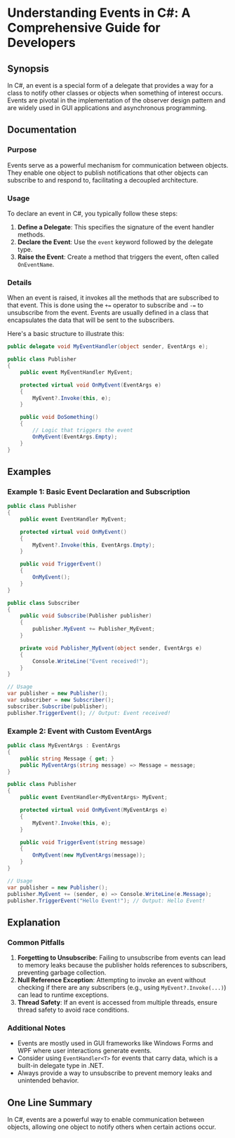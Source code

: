 <!--
Meta Description: # Understanding Events in C#: A Comprehensive Guide for Developers ## Synopsis In C#, an event is a special form of a delegate that provides a way for...
Meta Keywords: event, public, publisher, events, void
-->

# Understanding Events in C#: A Comprehensive Guide for Developers

## Synopsis
In C#, an event is a special form of a delegate that provides a way for a class to notify other classes or objects when something of interest occurs. Events are pivotal in the implementation of the observer design pattern and are widely used in GUI applications and asynchronous programming.

## Documentation
### Purpose
Events serve as a powerful mechanism for communication between objects. They enable one object to publish notifications that other objects can subscribe to and respond to, facilitating a decoupled architecture.

### Usage
To declare an event in C#, you typically follow these steps:
1. **Define a Delegate**: This specifies the signature of the event handler methods.
2. **Declare the Event**: Use the `event` keyword followed by the delegate type.
3. **Raise the Event**: Create a method that triggers the event, often called `OnEventName`.

### Details
When an event is raised, it invokes all the methods that are subscribed to that event. This is done using the `+=` operator to subscribe and `-=` to unsubscribe from the event. Events are usually defined in a class that encapsulates the data that will be sent to the subscribers. 

Here's a basic structure to illustrate this:

```csharp
public delegate void MyEventHandler(object sender, EventArgs e);

public class Publisher
{
    public event MyEventHandler MyEvent;

    protected virtual void OnMyEvent(EventArgs e)
    {
        MyEvent?.Invoke(this, e);
    }

    public void DoSomething()
    {
        // Logic that triggers the event
        OnMyEvent(EventArgs.Empty);
    }
}
```

## Examples
### Example 1: Basic Event Declaration and Subscription
```csharp
public class Publisher
{
    public event EventHandler MyEvent;

    protected virtual void OnMyEvent()
    {
        MyEvent?.Invoke(this, EventArgs.Empty);
    }

    public void TriggerEvent()
    {
        OnMyEvent();
    }
}

public class Subscriber
{
    public void Subscribe(Publisher publisher)
    {
        publisher.MyEvent += Publisher_MyEvent;
    }

    private void Publisher_MyEvent(object sender, EventArgs e)
    {
        Console.WriteLine("Event received!");
    }
}

// Usage
var publisher = new Publisher();
var subscriber = new Subscriber();
subscriber.Subscribe(publisher);
publisher.TriggerEvent(); // Output: Event received!
```

### Example 2: Event with Custom EventArgs
```csharp
public class MyEventArgs : EventArgs
{
    public string Message { get; }
    public MyEventArgs(string message) => Message = message;
}

public class Publisher
{
    public event EventHandler<MyEventArgs> MyEvent;

    protected virtual void OnMyEvent(MyEventArgs e)
    {
        MyEvent?.Invoke(this, e);
    }

    public void TriggerEvent(string message)
    {
        OnMyEvent(new MyEventArgs(message));
    }
}

// Usage
var publisher = new Publisher();
publisher.MyEvent += (sender, e) => Console.WriteLine(e.Message);
publisher.TriggerEvent("Hello Event!"); // Output: Hello Event!
```

## Explanation
### Common Pitfalls
1. **Forgetting to Unsubscribe**: Failing to unsubscribe from events can lead to memory leaks because the publisher holds references to subscribers, preventing garbage collection.
2. **Null Reference Exception**: Attempting to invoke an event without checking if there are any subscribers (e.g., using `MyEvent?.Invoke(...)`) can lead to runtime exceptions.
3. **Thread Safety**: If an event is accessed from multiple threads, ensure thread safety to avoid race conditions.

### Additional Notes
- Events are mostly used in GUI frameworks like Windows Forms and WPF where user interactions generate events.
- Consider using `EventHandler<T>` for events that carry data, which is a built-in delegate type in .NET.
- Always provide a way to unsubscribe to prevent memory leaks and unintended behavior.

## One Line Summary
In C#, events are a powerful way to enable communication between objects, allowing one object to notify others when certain actions occur.